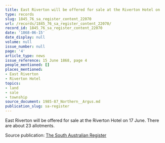 ```yaml
---
title: East Riverton will be offered for sale at the Riverton Hotel on 17 June.
type: records
slug: 1845_76_sa_register_content_22070
url: /records/1845_76_sa_register_content_22070/
record_id: 1845_76_sa_register_content_22070
date: '1868-06-15'
date_display: null
volume: null
issue_number: null
page: '4'
article_type: news
issue_reference: 15 June 1868, page 4
people_mentioned: []
places_mentioned:
- East Riverton
- Riverton Hotel
topics:
- land
- sale
- township
source_document: 1985-87_Northern__Argus.md
publication_slug: sa-register
---
```


East Riverton will be offered for sale at the Riverton Hotel on 17 June.  There are about 23 allotments.

Source publication: [The South Australian Register](/publications/sa-register/)
